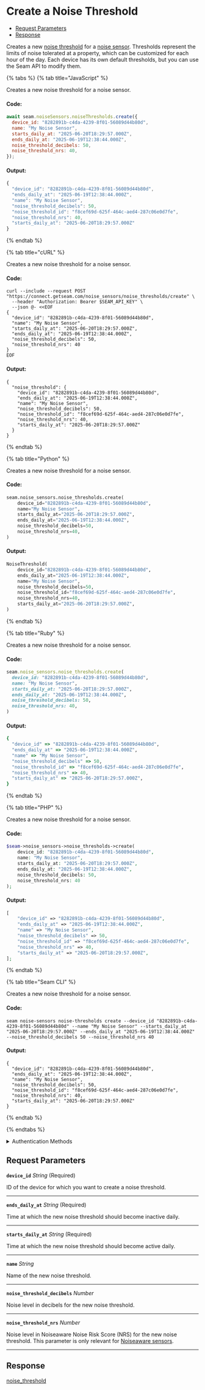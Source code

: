 # Create a Noise Threshold

- [Request Parameters](#request-parameters)
- [Response](#response)

Creates a new [noise threshold](https://docs.seam.co/latest/capability-guides/noise-sensors/configure-noise-threshold-settings) for a [noise sensor](https://docs.seam.co/latest/capability-guides/noise-sensors). Thresholds represent the limits of noise tolerated at a property, which can be customized for each hour of the day. Each device has its own default thresholds, but you can use the Seam API to modify them.


{% tabs %}
{% tab title="JavaScript" %}

Creates a new noise threshold for a noise sensor.

#### Code:

```javascript
await seam.noiseSensors.noiseThresholds.create({
  device_id: "8282891b-c4da-4239-8f01-56089d44b80d",
  name: "My Noise Sensor",
  starts_daily_at: "2025-06-20T18:29:57.000Z",
  ends_daily_at: "2025-06-19T12:38:44.000Z",
  noise_threshold_decibels: 50,
  noise_threshold_nrs: 40,
});
```

#### Output:

```javascript
{
  "device_id": "8282891b-c4da-4239-8f01-56089d44b80d",
  "ends_daily_at": "2025-06-19T12:38:44.000Z",
  "name": "My Noise Sensor",
  "noise_threshold_decibels": 50,
  "noise_threshold_id": "f8cef69d-625f-464c-aed4-287c06e0d7fe",
  "noise_threshold_nrs": 40,
  "starts_daily_at": "2025-06-20T18:29:57.000Z"
}
```
{% endtab %}

{% tab title="cURL" %}

Creates a new noise threshold for a noise sensor.

#### Code:

```curl
curl --include --request POST "https://connect.getseam.com/noise_sensors/noise_thresholds/create" \
  --header "Authorization: Bearer $SEAM_API_KEY" \
  --json @- <<EOF
{
  "device_id": "8282891b-c4da-4239-8f01-56089d44b80d",
  "name": "My Noise Sensor",
  "starts_daily_at": "2025-06-20T18:29:57.000Z",
  "ends_daily_at": "2025-06-19T12:38:44.000Z",
  "noise_threshold_decibels": 50,
  "noise_threshold_nrs": 40
}
EOF
```

#### Output:

```curl
{
  "noise_threshold": {
    "device_id": "8282891b-c4da-4239-8f01-56089d44b80d",
    "ends_daily_at": "2025-06-19T12:38:44.000Z",
    "name": "My Noise Sensor",
    "noise_threshold_decibels": 50,
    "noise_threshold_id": "f8cef69d-625f-464c-aed4-287c06e0d7fe",
    "noise_threshold_nrs": 40,
    "starts_daily_at": "2025-06-20T18:29:57.000Z"
  }
}
```
{% endtab %}

{% tab title="Python" %}

Creates a new noise threshold for a noise sensor.

#### Code:

```python
seam.noise_sensors.noise_thresholds.create(
    device_id="8282891b-c4da-4239-8f01-56089d44b80d",
    name="My Noise Sensor",
    starts_daily_at="2025-06-20T18:29:57.000Z",
    ends_daily_at="2025-06-19T12:38:44.000Z",
    noise_threshold_decibels=50,
    noise_threshold_nrs=40,
)
```

#### Output:

```python
NoiseThreshold(
    device_id="8282891b-c4da-4239-8f01-56089d44b80d",
    ends_daily_at="2025-06-19T12:38:44.000Z",
    name="My Noise Sensor",
    noise_threshold_decibels=50,
    noise_threshold_id="f8cef69d-625f-464c-aed4-287c06e0d7fe",
    noise_threshold_nrs=40,
    starts_daily_at="2025-06-20T18:29:57.000Z",
)
```
{% endtab %}

{% tab title="Ruby" %}

Creates a new noise threshold for a noise sensor.

#### Code:

```ruby
seam.noise_sensors.noise_thresholds.create(
  device_id: "8282891b-c4da-4239-8f01-56089d44b80d",
  name: "My Noise Sensor",
  starts_daily_at: "2025-06-20T18:29:57.000Z",
  ends_daily_at: "2025-06-19T12:38:44.000Z",
  noise_threshold_decibels: 50,
  noise_threshold_nrs: 40,
)
```

#### Output:

```ruby
{
  "device_id" => "8282891b-c4da-4239-8f01-56089d44b80d",
  "ends_daily_at" => "2025-06-19T12:38:44.000Z",
  "name" => "My Noise Sensor",
  "noise_threshold_decibels" => 50,
  "noise_threshold_id" => "f8cef69d-625f-464c-aed4-287c06e0d7fe",
  "noise_threshold_nrs" => 40,
  "starts_daily_at" => "2025-06-20T18:29:57.000Z",
}
```
{% endtab %}

{% tab title="PHP" %}

Creates a new noise threshold for a noise sensor.

#### Code:

```php
$seam->noise_sensors->noise_thresholds->create(
    device_id: "8282891b-c4da-4239-8f01-56089d44b80d",
    name: "My Noise Sensor",
    starts_daily_at: "2025-06-20T18:29:57.000Z",
    ends_daily_at: "2025-06-19T12:38:44.000Z",
    noise_threshold_decibels: 50,
    noise_threshold_nrs: 40
);
```

#### Output:

```php
[
    "device_id" => "8282891b-c4da-4239-8f01-56089d44b80d",
    "ends_daily_at" => "2025-06-19T12:38:44.000Z",
    "name" => "My Noise Sensor",
    "noise_threshold_decibels" => 50,
    "noise_threshold_id" => "f8cef69d-625f-464c-aed4-287c06e0d7fe",
    "noise_threshold_nrs" => 40,
    "starts_daily_at" => "2025-06-20T18:29:57.000Z",
];
```
{% endtab %}

{% tab title="Seam CLI" %}

Creates a new noise threshold for a noise sensor.

#### Code:

```seam_cli
seam noise-sensors noise-thresholds create --device_id "8282891b-c4da-4239-8f01-56089d44b80d" --name "My Noise Sensor" --starts_daily_at "2025-06-20T18:29:57.000Z" --ends_daily_at "2025-06-19T12:38:44.000Z" --noise_threshold_decibels 50 --noise_threshold_nrs 40
```

#### Output:

```seam_cli
{
  "device_id": "8282891b-c4da-4239-8f01-56089d44b80d",
  "ends_daily_at": "2025-06-19T12:38:44.000Z",
  "name": "My Noise Sensor",
  "noise_threshold_decibels": 50,
  "noise_threshold_id": "f8cef69d-625f-464c-aed4-287c06e0d7fe",
  "noise_threshold_nrs": 40,
  "starts_daily_at": "2025-06-20T18:29:57.000Z"
}
```
{% endtab %}

{% endtabs %}


<details>

<summary>Authentication Methods</summary>

- API key
- Personal access token
  <br>Must also include the `seam-workspace` header in the request.

To learn more, see [Authentication](https://docs.seam.co/latest/api/authentication).
</details>

## Request Parameters

**`device_id`** *String* (Required)

ID of the device for which you want to create a noise threshold.

---

**`ends_daily_at`** *String* (Required)

Time at which the new noise threshold should become inactive daily.

---

**`starts_daily_at`** *String* (Required)

Time at which the new noise threshold should become active daily.

---

**`name`** *String*

Name of the new noise threshold.

---

**`noise_threshold_decibels`** *Number*

Noise level in decibels for the new noise threshold.

---

**`noise_threshold_nrs`** *Number*

Noise level in Noiseaware Noise Risk Score (NRS) for the new noise threshold. This parameter is only relevant for [Noiseaware sensors](https://docs.seam.co/latest/device-and-system-integration-guides/noiseaware-sensors).

---


## Response

[noise\_threshold](.)

